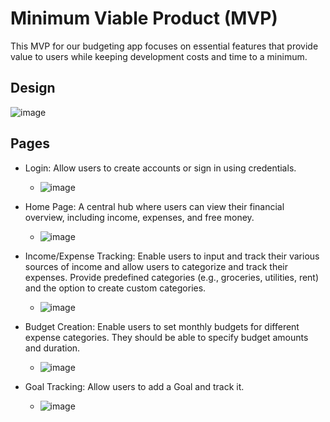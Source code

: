 # Minimum Viable Product (MVP)

This MVP for our  budgeting app focuses on essential features that provide value to users while keeping development costs and time to a minimum.
## Design
![image](https://github.com/The-Cool-Kids-2024/BudgetingApp/assets/156466938/4f67ff36-8f57-4c63-96d3-cd14c8e9798b)

## Pages
- Login: Allow users to create accounts or sign in using credentials.
    - ![image](https://github.com/The-Cool-Kids-2024/BudgetingApp/assets/156466938/4c2ca89a-049a-47f3-9c68-88b47110a66e)
  

- Home Page: A central hub where users can view their financial overview, including income, expenses, and free money.
    - ![image](https://github.com/The-Cool-Kids-2024/BudgetingApp/assets/156466938/62c364c6-00b9-440b-83c8-f7639bacd593)


- Income/Expense Tracking: Enable users to input and track their various sources of income and allow users to categorize and track their expenses. Provide predefined categories (e.g., groceries, utilities, rent) and the option to create custom categories.
    - ![image](https://github.com/The-Cool-Kids-2024/BudgetingApp/assets/156466938/b10eb305-6df8-4322-aa08-a4bf3efc3525)


- Budget Creation: Enable users to set monthly budgets for different expense categories. They should be able to specify budget amounts and duration.
    - ![image](https://github.com/The-Cool-Kids-2024/BudgetingApp/assets/156466938/7c81fdd3-05b0-4e6f-b609-7b16dcae327c)


- Goal Tracking: Allow users to add a Goal and track it.
    - ![image](https://github.com/The-Cool-Kids-2024/BudgetingApp/assets/156466938/09e81b37-ce36-4135-bff7-15607fa65e3f)



